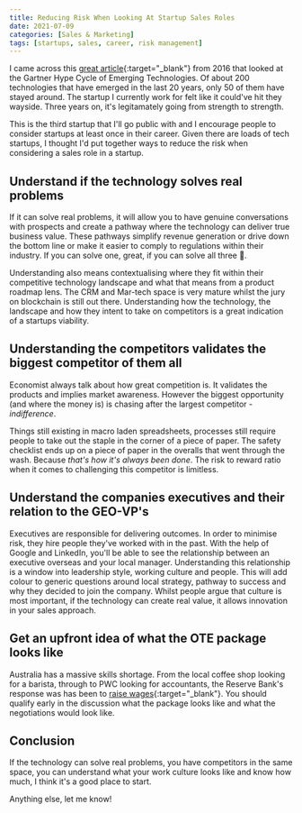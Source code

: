 ```yaml
---
title: Reducing Risk When Looking At Startup Sales Roles
date: 2021-07-09
categories: [Sales & Marketing]
tags: [startups, sales, career, risk management]
---
```


I came across this [great article](https://www.linkedin.com/pulse/8-lessons-from-20-years-hype-cycles-michael-mullany/?trackingId=hminS2AWRUO1DdBXUxA8JA%3D%3D){:target="_blank"} from 2016 that looked at the Gartner Hype Cycle of Emerging Technologies. Of about 200 technologies that have emerged in the last 20 years, only 50 of them have stayed around. The startup I currently work for felt like it could've hit they wayside. Three years on, it's legitamately going from strength to strength.

This is the third startup that I'll go public with and I encourage people to consider startups at least once in their career. Given there are loads of tech startups, I thought I'd put together ways to reduce the risk when considering a sales role in a startup.

## Understand if the technology solves real problems

If it can solve real problems, it will allow you to have genuine conversations with prospects and create a pathway where the technology can deliver true business value. These pathways simplify revenue generation or drive down the bottom line or make it easier to comply to regulations within their industry. If you can solve one, great, if you can solve all three 🤯. 

Understanding also means contextualising where they fit within their competitive technology landscape and what that means from a product roadmap lens. The CRM and Mar-tech space is very mature whilst the jury on blockchain is still out there. Understanding how the technology, the landscape and how they intent to take on competitors is a great indication of a startups viability.

## Understanding the competitors validates the biggest competitor of them all

Economist always talk about how great competition is. It validates the products and implies market awareness. However the biggest opportunity (and where the money is) is chasing after the largest competitor - *indifference*.

Things still existing in macro laden spreadsheets, processes still require people to take out the staple in the corner of a piece of paper. The safety checklist ends up on a piece of paper in the overalls that went through the wash. Because *that's how it's always been done*. The risk to reward ratio when it comes to challenging this competitor is limitless.

## Understand the companies executives and their relation to the GEO-VP's

Executives are responsible for delivering outcomes. In order to minimise risk, they hire people they've worked with in the past. With the help of Google and LinkedIn, you'll be able to see the relationship between an executive overseas and your local manager. Understanding this relationship is a window into leadership style, working culture and people. This will add colour to generic questions around local strategy, pathway to success and why they decided to join the company. Whilst people argue that culture is most important, if the technology can create real value, it allows innovation in your sales approach.

## Get an upfront idea of what the OTE package looks like

Australia has a massive skills shortage. From the local coffee shop looking for a barista, through to PWC looking for accountants, the Reserve Bank's response was has been to [raise wages](https://www.afr.com/policy/economy/rba-shows-how-wage-rises-are-done-20210707-p587iy){:target="_blank"}. You should qualify early in the discussion what the package looks like and what the negotiations would look like.

## Conclusion

If the technology can solve real problems, you have competitors in the same space, you can understand what your work culture looks like and know how much, I think it's a good place to start.

Anything else, let me know! 